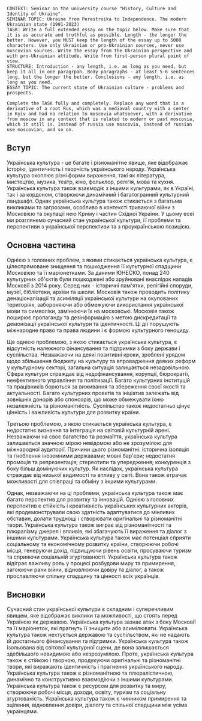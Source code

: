 ```
CONTEXT: Seminar on the university course "History, Culture and Identity of Ukraine".
SEMINAR TOPIC: Ukraine from Perestroika to Independence. The modern Ukrainian state (1991-2023)
TASK: Write a full extended essay on the topic below. Make sure that it is as accurate and truthful as possible. Length - the longer the better. However, you MUST keep the length of the essay up to 5000 characters. Use only Ukrainian or pro-Ukrainian sources, never use moscovian sources. Write the essay from the Ukrainian perspective and with pro-Ukrainian attitude. Write from first-person plural point of view.
STRUCTURE: Introduction - any length, i.e. as long as you need, but keep it all in one paragrpah. Body paragraphs - at least 5-6 sentences long, but the longer the better. Conclusions - any length, i.e. as long as you need.
ESSAY TOPIC: The current state of Ukrainian culture - problems and prospects.

Complete the TASK fully and completely. Replace any word that is a derivative of a root Rus, which was a mediaval country with a center in Kyiv and had no relation to moscovia whatsoever, with a derivative from moscow in any context that is related to modern or past moscovia, which it still is. Instead of russia use moscovia, instead of russian use moscovian, and so on.
```

## Вступ

Українська культура - це багате і різноманітне явище, яке відображає історію, ідентичність і творчість українського народу. Українська культура охоплює різні форми вираження, такі як література, мистецтво, музика, театр, кіно, фольклор, релігія, мова та кухня. Українська культура також взаємодіє з іншими культурами, як в Україні, так і за кордоном, створюючи динамічний і багатогранний культурний ландшафт. Однак українська культура також стикається з багатьма викликами та загрозами, особливо в контексті триваючої війни з Московією та окупації нею Криму і частин Східної України. У цьому есеї ми розглянемо сучасний стан української культури, її проблеми та перспективи з української перспективи та з проукраїнською позицією.

## Основна частина

Однією з головних проблем, з якими стикається українська культура, є цілеспрямоване знищення та пошкодження її культурної спадщини Московією та її маріонетками. За даними ЮНЕСКО, понад 240 культурних об'єктів були пошкоджені або зруйновані внаслідок нападів Московії з 2014 року. Серед них - історичні пам'ятки, релігійні споруди, музеї, бібліотеки, архіви та школи. Московія також проводить політику денаціоналізації та асиміляції української культури на окупованих територіях, забороняючи або обмежуючи використання української мови та символіки, замінюючи їх на московські. Московія також поширює пропаганду та дезінформацію з метою дискредитації та демонізації української культури та ідентичності. Ці дії порушують міжнародне право та права людини і є формою культурного геноциду.

Ще однією проблемою, з якою стикається українська культура, є відсутність належного фінансування та підтримки з боку держави і суспільства. Незважаючи на деякі позитивні кроки, зроблені урядом щодо збільшення бюджету на культуру та впровадження деяких реформ у культурному секторі, загальна ситуація залишається незадовільною. Сфера культури страждає від недофінансування, корупції, бюрократії, неефективного управління та політизації. Багато культурних інституцій та працівників борються за виживання та збереження своєї якості та актуальності. Багато культурних проектів та ініціатив залежать від зовнішніх донорів або спонсорів, що може обмежувати їхню незалежність та різноманітність. Суспільство також недостатньо цінує цінність і важливість культури для розвитку країни.

Третьою проблемою, з якою стикається українська культура, є недостатнє визнання та інтеграція на світовій культурній арені. Незважаючи на своє багатство та розмаїття, українська культура залишається значною мірою невідомою або не зрозумілою для міжнародної аудиторії. Причини цього різноманітні: історична ізоляція та гноблення іноземними державами; мовні бар'єри; недостатня промоція та репрезентація; стереотипи та упередження; конкуренція з боку більш домінуючих культур. Як наслідок, українська культура страждає від низької видимості та впливу у світі. Вона також втрачає можливості для співпраці та обміну з іншими культурами.

Однак, незважаючи на ці проблеми, українська культура також має багато перспектив для розвитку та інновацій. Однією з головних перспектив є стійкість і креативність українських культурних акторів, які продемонстрували свою здатність адаптуватися до мінливих обставин, долати труднощі і створювати оригінальні та різноманітні твори. Українська культура також виграє від різноманітності та плюралізму джерел і впливів, які збагачують її вираження та діалог з іншими культурами. Українська культура також має потенціал сприяти соціальному та економічному розвитку країни, створюючи робочі місця, генеруючи дохід, підвищуючи рівень освіти, просуваючи туризм та сприяючи соціальній згуртованості. Українська культура також відіграє важливу роль у процесі розбудови миру та примирення, загоюючи рани війни, відновлюючи довіру та діалог, а також прославляючи спільну спадщину та цінності всіх українців.

## Висновки

Сучасний стан української культури є складним і суперечливим явищем, яке відображає виклики та можливості, що стоять перед Україною як державою. Українська культура зазнає атак з боку Московії та її маріонеток, які прагнуть її знищити або асимілювати. Українська культура також нехтується державою та суспільством, які не надають їй достатнього фінансування та підтримки. Українська культура також ізольована від світової культурної сцени, де вона залишається здебільшого невидимою або незрозумілою. Проте, українська культура також є стійкою і творчою, продукуючи оригінальні та різноманітні твори, які виражають ідентичність і прагнення українського народу. Українська культура також є різноманітною та плюралістичною, динамічно та конструктивно взаємодіючи з іншими культурами. Українська культура також є ресурсом для розвитку та миру, створюючи робочі місця, доходи, освіту, туризм та соціальну згуртованість. Українська культура також є чинником примирення та зцілення, відновлення довіри, діалогу та спільної спадщини між усіма українцями.
